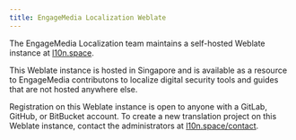 ```yaml
---
title: EngageMedia Localization Weblate
---
```


The EngageMedia Localization team maintains a self-hosted Weblate instance at [l10n.space](https://l10n.space).

This Weblate instance is hosted in Singapore and is available as a resource to EngageMedia contributons to localize digital security tools and guides that are not hosted anywhere else.

Registration on this Weblate instance is open to anyone with a GitLab, GitHub, or BitBucket account. To create a new translation project on this Weblate instance, contact the administrators at [l10n.space/contact](https://l10n.space/contact/).
